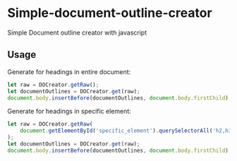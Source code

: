 # Simple-document-outline-creator
Simple Document outline creator with javascript

## Usage
Generate for headings in entire document:
```javascript
let raw = DOCreator.getRaw();
let documentOutlines = DOCreator.get(raw);
document.body.insertBefore(documentOutlines, document.body.firstChild);
```
Generate for headings in specific element:
```javascript
let raw = DOCreator.getRaw(
    document.getElementById('specific_element').querySelectorAll('h2,h3,h4,h5,h6')
);
let documentOutlines = DOCreator.get(raw);
document.body.insertBefore(documentOutlines, document.body.firstChild);
```
